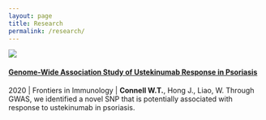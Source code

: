 ```yaml
---
layout: page
title: Research
permalink: /research/
---
```


![](https://www.frontiersin.org/files/Articles/815121/fimmu-12-815121-HTML-r1/image_m/fimmu-12-815121-g001.jpg)
#### [Genome-Wide Association Study of Ustekinumab Response in Psoriasis](https://www.frontiersin.org/articles/10.3389/fimmu.2021.815121/full)
2020 | Frontiers in Immunology | **Connell W.T.**, Hong J., Liao, W.
Through GWAS, we identified a novel SNP that is potentially associated with response to ustekinumab in psoriasis.
